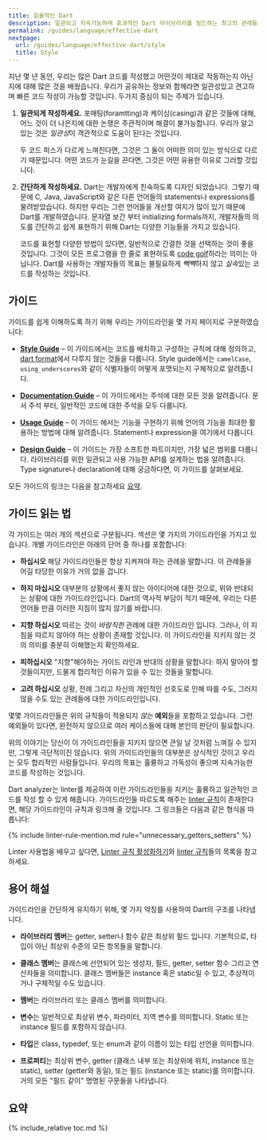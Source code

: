 ```yaml
---
title: 효율적인 Dart
description: 일관되고 지속가능하며 효과적인 Dart 라이브러리를 빌드하는 최고의 관례들
permalink: /guides/language/effective-dart
nextpage:
  url: /guides/language/effective-dart/style
  title: Style
---
```


지난 몇 년 동안, 우리는 많은 Dart 코드를 작성했고 어떤것이 제대로 작동하는지 아닌지에 대해 많은 것을 배웠습니다.
우리가 공유하는 정보와 함께라면 일관성있고 견고하며 빠른 코드 작성이 가능할 것입니다.
두가지 중심이 되는 주제가 있습니다.

 1. **일관되게 작성하세요.** 포매팅(foramtting)과 케이싱(casing)과 같은 것들에 대해,
    어느 것이 더 나은지에 대한 논쟁은 주관적이며 해결이 불가능합니다.
    우리가 알고 있는 것은 *일관성*이 객관적으로 도움이 된다는 것입니다.

    두 코드 피스가 다르게 느껴진다면, 그것은 그 둘이 어떠한 의미 있는 방식으로 다르기 때문입니다.
    어떤 코드가 눈길을 끈다면, 그것은 어떤 유용한 이유로 그러할 것입니다.

 2. **간단하게 작성하세요.** Dart는 개발자에게 친숙하도록 디자인 되었습니다. 그렇기 때문에
    C, Java, JavaScript와 같은 다른 언어들의 statements나 expressions를 물려받았습니다.
    하지만 우리는 그런 언어들을 개선할 여지가 많이 있기 때문에 Dart를 개발하였습니다.
    문자열 보간 부터 initializing formals까지, 개발자들의 의도를 간단하고 쉽게 표현하기 위해
    Dart는 다양한 기능들을 가지고 있습니다.

    코드를 표현할 다양한 방법이 있다면, 일반적으로 간결한 것을 선택하는 것이 좋을 것입니다.
    그것이 모든 프로그램을 한 줄로 표현하도록 [code golf][]하라는 의미는 아닙니다.
    Dart를 사용하는 개발자들의 목표는 불필요하게 *빽빽*하지 않고 *실속*있는 코드를 작성하는 것입니다.

[code golf]: https://kr.wikipedia.org/wiki/Code_golf

## 가이드

가이드를 쉽게 이해하도록 하기 위해 우리는 가이드라인을 몇 가지 페이지로 구분하였습니다:

  * **[Style Guide][]** &ndash; 이 가이드에서는 코드를 배치하고 구성하는 규칙에 대해 정의하고,
    [dart format]에서 다루지 않는 것들을 다룹니다. Style guide에서는 
    `camelCase`, `using_underscores`와 같이 식별자들이 어떻게 포맷되는지 구체적으로 알려줍니다.
    
  * **[Documentation Guide][]** &ndash; 이 가이드에서는 주석에 대한 모든 것을
    알려줍니다. 문서 주석 부터, 일반적인 코드에 대한 주석을 모두 다룹니다.

  * **[Usage Guide][]** &ndash; 이 가이드 에서는 기능을 구현하기 위해
    언어의 기능을 최대한 활용하는 방법에 대해 알려줍니다.
    Statement나 expression을 여기에서 다룹니다.

  * **[Design Guide][]** &ndash; 이 가이드는 가장 소프트한 파트이지만, 가장 넓은 범위를
    다룹니다. 라이브러리를 위한 일관되고 사용 가능한 API를 설계하는 법을 알려줍니다.
    Type signature나 declaration에 대해 궁금하다면, 이 가이드를 살펴보세요.

모든 가이드의 링크는 다음을 참고하세요
[요약](#요약).

[dart format]: /tools/dart-format
[style guide]: /guides/language/effective-dart/style
[documentation guide]: /guides/language/effective-dart/documentation
[usage guide]: /guides/language/effective-dart/usage
[design guide]: /guides/language/effective-dart/design

## 가이드 읽는 법

각 가이드는 여러 개의 섹션으로 구분됩니다. 섹션은 몇 가지의 가이드라인을 가지고 있습니다.
개별 가이드라인은 아래의 단어 중 하나를 포함합니다:

* **하십시오** 해당 가이드라인들은 항상 지켜져야 하는 관례을 말합니다.
  이 관례들을 어길 타당한 이유가 거의 없을 겁니다.

* **하지 마십시오** 대부분의 상황에서 좋지 않는 아이디어에 대한 것으로, 위와 반대되는
  상황에 대한 가이드라인입니다. Dart의 역사적 부담이 적기 때문에, 우리는 다른 언어들 만큼 이러한
  지침이 많지 않기를 바랍니다.

* **지향 하십시오** 따르는 것이 *바람직한* 관례에 대한 가이드라인 입니다. 그러나,
  이 지침을 따르지 않아야 하는 상황이 존재할 것입니다. 이 가이드라인을 지키지 않는 것의
  의미를 충분히 이해했는지 확인하세요.

* **피하십시오** "지향"해야하는 가이드 라인과 반대의 상황을 말합니다:
하지 말아야 할 것들이지만, 드물게 합리적인 이유가 있을 수 있는 것들을 말합니다.

* **고려 하십시오** 상황, 전례 그리고 자신의 개인적인 선호도로 인해
  따를 수도, 그러지 않을 수도 있는 관례들에 대한 가이드라인입니다.

몇몇 가이드라인들은 위의 규칙들이 적용되지 *않는* **예외**들을 포함하고 있습니다. 그런 예외들이 있다면,
완전하지 않으므로 여러 케이스들에 대해 본인의 판단이 필요합니다.

위의 이야기는 당신이 이 가이드라인들을 지키지 않으면 큰일 날 것처럼 느껴질 수 있지만, 그렇게 극단적이진 않습니다.
위의 가이드라인들의 대부분은 상식적인 것이고 우리는 모두 합리적인 사람들입니다. 
우리의 목표는 훌륭하고 가독성이 좋으며 지속가능한 코드를 작성하는 것입니다.

Dart analyzer는 linter를 제공하여 이런 가이드라인들을 지키는 
훌륭하고 일관적인 코드를 작성 할 수 있게 해줍니다.
가이드라인들 따르도록 해주는 [linter 규칙][lints]이 존재한다면,
해당 가이드라인이 규칙과 링크해 줄 것입니다.
그 링크들은 다음과 같은 형식을 따릅니다:

{% include linter-rule-mention.md rule="unnecessary_getters_setters" %}

Linter 사용법을 배우고 싶다면,
[Linter 규칙 활성화하기][]와
[linter 규칙][lints]들의 목록을 참고하세요.

[Linter 규칙 활성화하기]: /guides/language/analysis-options#enabling-linter-rules
[lints]: /tools/linter-rules

## 용어 해설

가이드라인을 간단하게 유지하기 위해, 몇 가지 약칭를 사용하여 Dart의 구조를 나타냅니다.

* **라이브러리 멤버**는 getter, setter나 함수 같은 최상위 필드 입니다.
  기본적으로, 타입이 아닌 최상위 수준의 모든 항목들을 말합니다.

* **클래스 멤버**는 클래스에 선언되어 있는 생성자, 필드, getter, setter 함수
  그리고 연산자들을 의미합니다. 클래스 멤버들은 instance 혹은 static일 수 있고,
  추상적이거나 구체적일 수도 있습니다.

* **멤버**는 라이브러리 또는 클래스 멤버를 의미합니다.

* **변수**는 일반적으로 최상위 변수, 파라미터, 지역 변수를 의미합니다.
  Static 또는 instance 필드를 포함하지 않습니다.

* **타입**은 class, typedef, 또는 enum과 같이 이름이 있는 타입 선언을 의미합니다.

* **프로퍼티**는 최상위 변수, getter (클래스 내부 또는 최상위에 위치, instance 또는 static),
  setter (getter와 동일), 또는 필드 (instance 또는 static)를 의미합니다.
  거의 모든 "필드 같이" 명명된 구문들을 나타냅니다.

## 요약

{% include_relative toc.md %}
